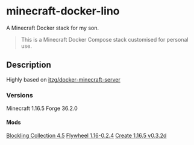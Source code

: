 # minecraft-docker-lino

A Minecraft Docker stack for my son.

> This is a Minecraft Docker Compose stack customised for personal use.

## Description

Highly based on [itzg/docker-minecraft-server](https://github.com/itzg/docker-minecraft-server)

### Versions

Minecraft 1.16.5
Forge 36.2.0

#### Mods

[Blockling Collection 4.5](https://www.curseforge.com/minecraft/mc-mods/blocklingcollection/files)
[Flywheel 1.16-0.2.4](https://www.curseforge.com/minecraft/mc-mods/flywheel/files)
[Create 1.16.5 v0.3.2d](https://www.curseforge.com/minecraft/mc-mods/create/files)
